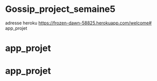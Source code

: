 
# Gossip_project_semaine5

adresse heroku
https://frozen-dawn-58825.herokuapp.com/welcome# app_projet
# app_projet
# app_projet
